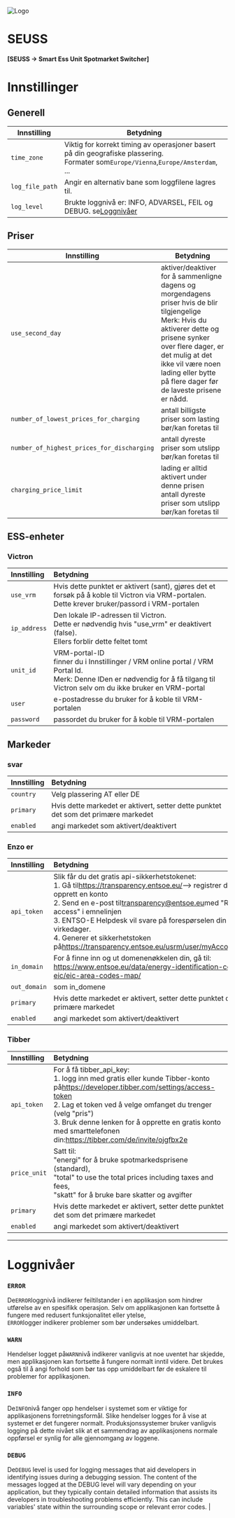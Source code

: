 ![Logo](views/static/images/logo-seuss.png?raw=true "SEUSS")

# SEUSS

#### [SEUSS -> Smart Ess Unit Spotmarket Switcher]

# Innstillinger

## Generell

| Innstilling     | Betydning                                                                                                                              |
| --------------- | -------------------------------------------------------------------------------------------------------------------------------------- |
| `time_zone`     | Viktig for korrekt timing av operasjoner basert på din geografiske plassering.<br/>Formater som`Europe/Vienna`,`Europe/Amsterdam`, ... |
| `log_file_path` | Angir en alternativ bane som loggfilene lagres til.                                                                                    |
| `log_level`     | Brukte loggnivå er: INFO, ADVARSEL, FEIL og DEBUG. se[Loggnivåer](#loglevels)                                                          |

## Priser

| Innstilling                                | Betydning                                                                                                                                                                                                                                                                   |
| ------------------------------------------ | --------------------------------------------------------------------------------------------------------------------------------------------------------------------------------------------------------------------------------------------------------------------------- |
| `use_second_day`                           | aktiver/deaktiver for å sammenligne dagens og morgendagens priser hvis de blir tilgjengelige<br/>Merk: Hvis du aktiverer dette og prisene synker over flere dager, er det mulig at det ikke vil være noen lading eller bytte på flere dager før de laveste prisene er nådd. |
| `number_of_lowest_prices_for_charging`     | antall billigste priser som lasting bør/kan foretas til                                                                                                                                                                                                                     |
| `number_of_highest_prices_for_discharging` | antall dyreste priser som utslipp bør/kan foretas til                                                                                                                                                                                                                       |
| `charging_price_limit`                     | lading er alltid aktivert under denne prisen<br/>antall dyreste priser som utslipp bør/kan foretas til                                                                                                                                                                      |

## ESS-enheter

### Victron

| Innstilling  | Betydning                                                                                                                                                                            |
| :----------- | :----------------------------------------------------------------------------------------------------------------------------------------------------------------------------------- |
| `use_vrm`    | Hvis dette punktet er aktivert (sant), gjøres det et forsøk på å koble til Victron via VRM-portalen.<br/>Dette krever bruker/passord i VRM-portalen                                  |
| `ip_address` | Den lokale IP-adressen til Victron.<br/>Dette er nødvendig hvis "use_vrm" er deaktivert (false).<br/>Ellers forblir dette feltet tomt                                                |
| `unit_id`    | VRM-portal-ID<br/>finner du i Innstillinger / VRM online portal / VRM Portal Id.<br/>Merk: Denne IDen er nødvendig for å få tilgang til Victron selv om du ikke bruker en VRM-portal |
| `user`       | e-postadresse du bruker for å koble til VRM-portalen                                                                                                                                 |
| `password`   | passordet du bruker for å koble til VRM-portalen                                                                                                                                     |

## Markeder

### svar

| Innstilling | Betydning                                                                          |
| :---------- | :--------------------------------------------------------------------------------- |
| `country`   | Velg plassering AT eller DE                                                        |
| `primary`   | Hvis dette markedet er aktivert, setter dette punktet det som det primære markedet |
| `enabled`   | angi markedet som aktivert/deaktivert                                              |

### Enzo er

| Innstilling  | Betydning                                                                                                                                                                                                                                                                                                                                                                                                                           |
| :----------- | :---------------------------------------------------------------------------------------------------------------------------------------------------------------------------------------------------------------------------------------------------------------------------------------------------------------------------------------------------------------------------------------------------------------------------------- |
| `api_token`  | Slik får du det gratis api-sikkerhetstokenet:<br/>1. Gå til<https://transparency.entsoe.eu/>--> registrer deg og opprett en konto<br/>2. Send en e-post til[transparency@entsoe.eu](mailto:transparency@entsoe.eu)med "Restful API access" i emnelinjen<br/>3. ENTSO-E Helpdesk vil svare på forespørselen din innen 3 virkedager.<br/>4. Generer et sikkerhetstoken på<https://transparency.entsoe.eu/usrm/user/myAccountSettings> |
| `in_domain`  | For å finne inn og ut domenenøkkelen din, gå til:<br/><https://www.entsoe.eu/data/energy-identification-codes-eic/eic-area-codes-map/>                                                                                                                                                                                                                                                                                              |
| `out_domain` | som in_domene                                                                                                                                                                                                                                                                                                                                                                                                                       |
| `primary`    | Hvis dette markedet er aktivert, setter dette punktet det som det primære markedet                                                                                                                                                                                                                                                                                                                                                  |
| `enabled`    | angi markedet som aktivert/deaktivert                                                                                                                                                                                                                                                                                                                                                                                               |

### Tibber

| Innstilling  | Betydning                                                                                                                                                                                                                                                                                                                    |
| :----------- | :--------------------------------------------------------------------------------------------------------------------------------------------------------------------------------------------------------------------------------------------------------------------------------------------------------------------------- |
| `api_token`  | For å få tibber_api_key:<br/>1. logg inn med gratis eller kunde Tibber-konto på<https://developer.tibber.com/settings/access-token><br/>2. Lag et token ved å velge omfanget du trenger (velg "pris")<br/>3. Bruk denne lenken for å opprette en gratis konto med smarttelefonen din:<https://tibber.com/de/invite/ojgfbx2e> |
| `price_unit` | Satt til:<br/>"energi" for å bruke spotmarkedsprisene (standard),<br/>"total" to use the total prices including taxes and fees,<br/>"skatt" for å bruke bare skatter og avgifter                                                                                                                                             |
| `primary`    | Hvis dette markedet er aktivert, setter dette punktet det som det primære markedet                                                                                                                                                                                                                                           |
| `enabled`    | angi markedet som aktivert/deaktivert                                                                                                                                                                                                                                                                                        |

* * *

# Loggnivåer

### `ERROR`

De`ERROR`loggnivå indikerer feiltilstander i en applikasjon som hindrer utførelse av en spesifikk operasjon. Selv om applikasjonen kan fortsette å fungere med redusert funksjonalitet eller ytelse,<br/>`ERROR`logger indikerer problemer som bør undersøkes umiddelbart.

### `WARN`

Hendelser logget på`WARN`nivå indikerer vanligvis at noe uventet har
skjedde, men applikasjonen kan fortsette å fungere normalt inntil videre.
Det brukes også til å angi forhold som bør tas opp umiddelbart før de
eskalere til problemer for applikasjonen.

### `INFO`

De`INFO`nivå fanger opp hendelser i systemet som er viktige for
applikasjonens forretningsformål. Slike hendelser logges for å vise at systemet er det
fungerer normalt. Produksjonssystemer bruker vanligvis logging på dette nivået
slik at et sammendrag av applikasjonens normale oppførsel er synlig for alle
 gjennomgang av loggene.

### `DEBUG`

De`DEBUG` level is used for logging messages that aid developers in identifying
issues during a debugging session. The content of the messages logged at the DEBUG
level will vary depending on your application, but they typically contain
detailed information that assists its developers in troubleshooting problems
efficiently. This can include variables' state within the surrounding scope or
relevant error codes.                                                                                                                                    |
